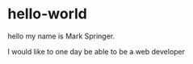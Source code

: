 # hello-world

hello my name is Mark Springer.

I would like to one day be able to be a web developer  
